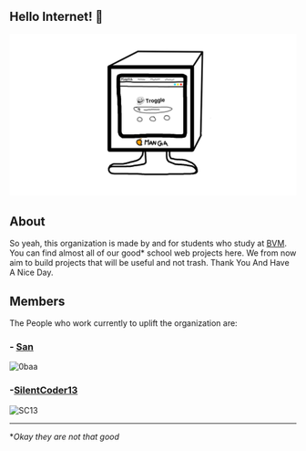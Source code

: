 ## Hello Internet! 👋<br>

![banner](https://raw.githubusercontent.com/globezens/.github/main/profile/banner.png)

## About
So yeah, this organization is made by and for students who study at [BVM](http://www.bvmglobal.org/index.aspx). You can find almost all of our good* school web projects here. We from now aim to build projects that will be useful and not trash. Thank You And Have A Nice Day. 

## Members

The People who work currently to uplift the organization are:

### - [San](https://github.com/0baa)<br/>
<img src="https://avatars.githubusercontent.com/u/71178439?v=4" alt="0baa" width="100px" height="100px"> 

### -[SilentCoder13](https://github.com/SilentCoder13)
<img src="https://avatars.githubusercontent.com/u/83856111?v=4" alt="SC13" width="100px" height="100px"> 

<hr>

**Okay they are not that good*
